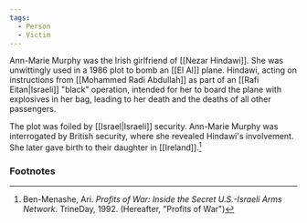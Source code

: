 ```yaml
---
tags:
  - Person
  - Victim
---
```

Ann-Marie Murphy was the Irish girlfriend of [[Nezar Hindawi]]. She was unwittingly used in a 1986 plot to bomb an [[El Al]] plane. Hindawi, acting on instructions from [[Mohammed Radi Abdullah]] as part of an [[Rafi Eitan|Israeli]] "black" operation, intended for her to board the plane with explosives in her bag, leading to her death and the deaths of all other passengers.

The plot was foiled by [[Israel|Israeli]] security. Ann-Marie Murphy was interrogated by British security, where she revealed Hindawi's involvement. She later gave birth to their daughter in [[Ireland]].[^1]

### Footnotes
[^1]: Ben-Menashe, Ari. *Profits of War: Inside the Secret U.S.-Israeli Arms Network*. TrineDay, 1992. (Hereafter, "Profits of War")
